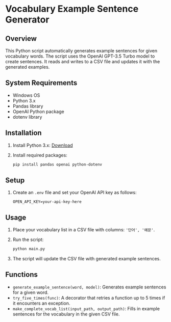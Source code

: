 # Vocabulary Example Sentence Generator

## Overview

This Python script automatically generates example sentences for given vocabulary words. The script uses the OpenAI GPT-3.5 Turbo model to create sentences. It reads and writes to a CSV file and updates it with the generated examples.

## System Requirements

- Windows OS
- Python 3.x
- Pandas library
- OpenAI Python package
- dotenv library

## Installation

1. Install Python 3.x: [Download](https://www.python.org/downloads/windows/)

2. Install required packages:
    ```bash
    pip install pandas openai python-dotenv
    ```

## Setup

1. Create an `.env` file and set your OpenAI API key as follows:
    ```
    OPEN_API_KEY=your-api-key-here
    ```

## Usage

1. Place your vocabulary list in a CSV file with columns: `'단어', '예문'`.

2. Run the script:
    ```bash
    python main.py
    ```

3. The script will update the CSV file with generated example sentences.

## Functions

- `generate_example_sentence(word, model)`: Generates example sentences for a given word.
- `try_five_times(func)`: A decorator that retries a function up to 5 times if it encounters an exception.
- `make_complete_vocab_list(input_path, output_path)`: Fills in example sentences for the vocabulary in the given CSV file.
